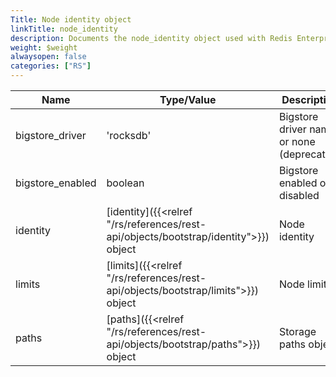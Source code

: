 ```yaml
---
Title: Node identity object
linkTitle: node_identity
description: Documents the node_identity object used with Redis Enterprise Software REST API calls.
weight: $weight
alwaysopen: false
categories: ["RS"]
---
```


| Name | Type/Value | Description |
|------|------------|-------------|
| bigstore_driver | 'rocksdb' | Bigstore driver name or none (deprecated) |
| bigstore_enabled | boolean | Bigstore enabled or disabled |
| identity | [identity]({{<relref "/rs/references/rest-api/objects/bootstrap/identity">}}) object | Node identity |
| limits | [limits]({{<relref "/rs/references/rest-api/objects/bootstrap/limits">}}) object | Node limits |
| paths | [paths]({{<relref "/rs/references/rest-api/objects/bootstrap/paths">}}) object | Storage paths object |
